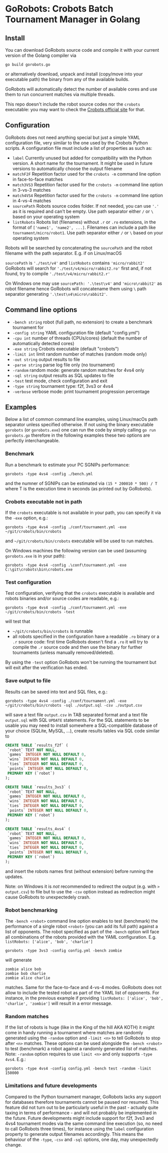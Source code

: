 # GoRobots: Crobots Batch Tournament Manager in Golang

## Install

You can download GoRobots source code and compile it with your current version of the Golang compiler via
```
go build gorobots.go
```
or alternatively download, unpack and install (copy/move into your executable path) the binary from any of the available builds.

GoRobots will automatically detect the number of available cores and use them to run concurrent matches via multiple threads.

This repo doesn't include the robot source codes nor the `crobots` executable: you may want to check the [Crobots official site](https://crobots.deepthought.it) for that.

## Configuration

GoRobots does not need anything special but just a simple YAML configuration file, very similar to the one used by the Crobots Python scripts.
A configuration file must include a list of properties as such as:

* `label` Currently unused but added for compatibility with the Python version. A short name for the tournament. It might be used in future versions to automatically choose the output filename
* `matchF2F` Repetition factor used for the `crobots -m` command line option in face-to-face matches
* `match3VS3` Repetition factor used for the `crobots -m` command line option in 3-vs-3 matches
* `match4VS4` Repetition factor used for the `crobots -m` command line option in 4-vs-4 matches
* `sourcePath` Robots source codes folder. If not needed, you can use `'.'` as it is required and can't be empty. Use path separator either `/` or `\` based on your operating system
* `listRobots` Robots list (filenames) without `.r` or `.ro` extensions, in the format of `['name1', 'name2', ...]`. Filenames can include a path like `tournament/micro/robot1`. Use path separator either `/` or `\` based on your operating system

Robots will be searched by concatenating the `sourcePath` and the robot filename with the path separator. E.g. if on Linux/macOS

`sourcePath` is `'./test/v4'` and `listRobots` contains `'micro/rabbit2'` GoRobots will search for `'./test/v4/micro/rabbit2.ro'` first and, if not found, try to compile `'./test/v4/micro/rabbit2.r'`

On Windows one may use `sourcePath: '.\test\v4'` and `'micro\rabbit2'` as robot filename hence GoRobots will concatename them using `\` path separator generating `'.\test\v4\micro\rabbit2'`.

## Command line options

  * `-bench string`
    	robot (full path, no extension) to create a benchmark tournament for
  * `-config string`
    	YAML configuration file (default "config.yml")
  * `-cpu int`
    	number of threads (CPUs/cores) (default the number of automatically detected cores)
  * `-exe string`
    	Crobots executable (default "crobots")
  * `-limit int`
    	limit random number of matches (random mode only)
  * `-out string`
    	output results to file
  * `-parse string`
    	parse log file only (no tournament)
  * `-random`
    	random mode: generate random matches for 4vs4 only
  * `-sql string`
    	output results as SQL updates to file
  * `-test`
    	test mode, check configuration and exit
  * `-type string`
    	tournament type: f2f, 3vs3 or 4vs4
  * `-verbose`
    	verbose mode: print tournament progression percentage

## Examples

Below a list of common command line examples, using Linux/macOs path separator unless specified otherwise. If not using the binary executable `gorobots` (or `gorobots.exe`) one can run the code by simply calling `go run gorobots.go` therefore in the following examples these two options are perfectly interchangeable.

### Benchmark

Run a benchmark to estimate your PC SGNIPs performance:

`gorobots -type 4vs4 -config ./bench.yml`

and the numner of SGNIPs can be estimated via
`(15 * 200010 * 500) / T` where T is the execution time in seconds (as printed out by GoRobots).

### Crobots executable not in path

If the `crobots` executable is not available in your path, you can specify it via the `-exe` option, e.g.:

`gorobots -type 4vs4 -config ./conf/tournament.yml -exe ~/git/crobots/bin/crobots`

and `~/git/crobots/bin/crobots` executable will be used to run matches.

On Windows machines the following version can be used (assuming `gorobots.exe` is in your path):

`gorobots -type 4vs4 -config .\conf\tournament.yml -exe C:\git\crobots\bin\crobots.exe`

### Test configuration

Test configuration, verifying that the `crobots` executable is available and robots binaries and/or source codes are readable, e.g.:

`gorobots -type 4vs4 -config ./conf/tournament.yml -exe ~/git/crobots/bin/crobots -test`

will test that
* `~/git/crobots/bin/crobots` is runnable
* all robots specified in the configuration have a readable `.ro` binary or a `.r` source code: first time GoRobots doesn't find a `.ro` it will try to compile the `.r` source code and then use the binary for further tournaments (unless manually removed/deleted).

By using the `-test` option GoRobots won't be running the tournament but will exit after the verification has ended.

### Save output to file

Results can be saved into text and SQL files, e.g.:

`gorobots -type 4vs4 -config ./conf/tournament.yml -exe ~/git/crobots/bin/crobots -sql ./output.sql -csv ./output.csv`

will save a text file `output.csv` in TAB separated format and a text file `output.sql` with SQL `UPDATE` statements. For the SQL statements to be usable you may need to install somewhere a SQL-compatible database of your choice (SQLite, MySQL, ...), create results tables via SQL code similar to

```sql
CREATE TABLE `results_f2f` (
 `robot` TEXT NOT NULL,
 `games` INTEGER NOT NULL DEFAULT 0,
 `wins` INTEGER NOT NULL DEFAULT 0,
 `ties` INTEGER NOT NULL DEFAULT 0,
 `points` INTEGER NOT NULL DEFAULT 0,
 PRIMARY KEY (`robot`)
);

CREATE TABLE `results_3vs3` (
 `robot` TEXT NOT NULL,
 `games` INTEGER NOT NULL DEFAULT 0,
 `wins` INTEGER NOT NULL DEFAULT 0,
 `ties` INTEGER NOT NULL DEFAULT 0,
 `points` INTEGER NOT NULL DEFAULT 0,
 PRIMARY KEY (`robot`)
);

CREATE TABLE `results_4vs4` (
 `robot` TEXT NOT NULL,
 `games` INTEGER NOT NULL DEFAULT 0,
 `wins` INTEGER NOT NULL DEFAULT 0,
 `ties` INTEGER NOT NULL DEFAULT 0,
 `points` INTEGER NOT NULL DEFAULT 0,
 PRIMARY KEY (`robot`)
);
```

and insert the robots names first (without extension) before running the updates.

Note: on Windows it is _not_ recommended to redirect the output (e.g. with `> output.csv`) to file but to use the `-csv` option instead as redirection might cause GoRobots to unexpectedely crash.

### Robot benchmarking

The `-bench <robot>` command line option enables to test (benchmark) the performance of a single robot `<robot>` (you can add its full path) against a list of opponents. The robot specified as part of the `-bench` option will face all combinations of the robots provided with the YAML configuration.
E.g.
`listRobots: ['alice', 'bob', 'charlie']`

`gorobots -type 3vs3 -config config.yml -bench zombie`

will generate

```
zombie alice bob
zombie bob charlie
zombie alice charlie
```
matches. Same for the face-to-face and 4-vs-4 modes. GoRobots does not allow to include the tested robot as part of the YAML list of opponents. For instance, in the previous example if providing
`listRobots: ['alice', 'bob', 'charlie', 'zombie']` will result in a error message.

### Random matches

If the list of robots is huge (like in the King of the hill AKA KOTH) it might come in handy running a tournament where matches are randomly generated using the `-random` option and `-limit <n>` to tell GoRobots to stop after `<n>` matches. These options can be used alongside the `-bench <robot>` to test (benchmark) a robot against a randomly generated list of matches.
Note: `-random` option requires to use `limit <n>` and only supports `-type 4vs4`. E.g.:

`gorobots -type 4vs4 -config config.yml -bench test -random -limit 150000`

### Limitations and future developments

Compared to the Python tournament manager, GoRobots lacks any support for databases therefore tournaments cannot be paused nor resumed. This feature did not turn out to be particularly useful in the past - actually quite taxing in terms of performance - and will not probably be implemented in the future.
Future developments might include support for f2f, 3vs3 and 4vs4 tournament modes via the same command line execution (so, no need to call GoRobots three times), for instance using the `label` configuration property to generate output filenames accordingly. This means the behaviour of the `-type`, `-csv` and `-sql` options, one day, may unexpectedly change.